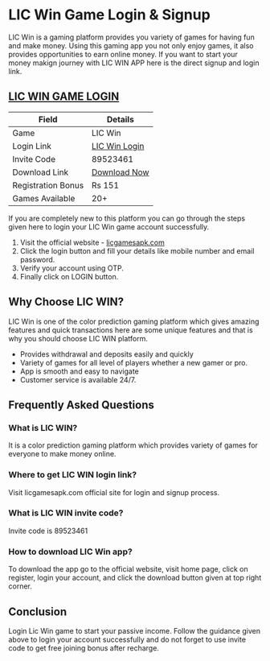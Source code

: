 # LIC Win Game Login & Signup
LIC Win is a gaming platform provides you variety of games for having fun and make money. Using this gaming app you not only enjoy games, it also provides opportunities to earn online money. If you want to start your money makign journey with LIC WIN APP here is the direct signup and login link. 
## [LIC WIN GAME LOGIN](https://licgamesapk.com/)
| Field               | Details              |
|---------------------|---------------------|
| Game               | LIC Win             |
| Login Link         | [LIC Win Login](https://licwin.com/#/?sharecode=89523461)  |
| Invite Code        | 89523461            |
| Download Link      | [Download Now](https://licwin.com/#/?sharecode=89523461)   |
| Registration Bonus | Rs 151              |
| Games Available    | 20+                 |
If you are completely new to this platform you can go through the steps given here to login your LIC Win game account successfully.
1. Visit the official website - [licgamesapk.com](https://licgamesapk.com/)
2. Click the login button and fill your details like mobile number and email password.
3. Verify your account using OTP.
4. Finally click on LOGIN button.
## Why Choose LIC WIN?
LIC Win is one of the color prediction gaming platform which gives amazing features and quick transactions here are some unique features and that is why you should choose LIC WIN platform.
- Provides withdrawal and deposits easily and quickly
- Variety of games for all level of players whether a new gamer or pro.
- App is smooth and easy to navigate
- Customer service is available 24/7.
## Frequently Asked Questions
### What is LIC WIN?
It is a color prediction gaming platform which provides variety of games for everyone to make money online.
### Where to get LIC WIN login link?
Visit licgamesapk.com official site for login and signup process.
### What is LIC WIN invite code?
Invite code is 89523461
### How to download LIC Win app?
To download the app go to the official website, visit home page, click on register, login your account, and click the download button given at top right corner.
## Conclusion
Login Lic Win game to start your passive income. Follow the guidance given above to login your account successfully and do not forget to use invite code to get free joining bonus after recharge.
